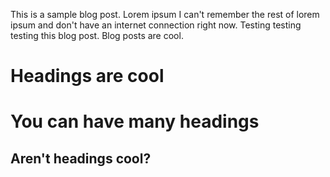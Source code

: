 <!-- --- -->
<!-- title: 'Blog Post number 4' -->
<!-- date: 2015-08-14 -->
<!-- permalink: /posts/2012/08/blog-post-4/ -->
<!-- tags: -->
<!--   - cool posts -->
<!--   - category1 -->
<!--   - category2 -->
<!-- --- -->

This is a sample blog post. Lorem ipsum I can't remember the rest of lorem ipsum and don't have an internet connection right now. Testing testing testing this blog post. Blog posts are cool.

# Headings are cool

# You can have many headings

## Aren't headings cool?
